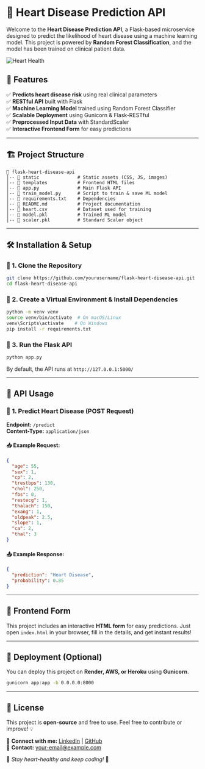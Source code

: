 # 🚀 Heart Disease Prediction API

Welcome to the **Heart Disease Prediction API**, a Flask-based microservice designed to predict the likelihood of heart disease using a machine learning model. This project is powered by **Random Forest Classification**, and the model has been trained on clinical patient data.

![Heart Health](https://source.unsplash.com/1600x900/?health,doctor,heart)

## 🌟 Features
✅ **Predicts heart disease risk** using real clinical parameters  
✅ **RESTful API** built with Flask  
✅ **Machine Learning Model** trained using Random Forest Classifier  
✅ **Scalable Deployment** using Gunicorn & Flask-RESTful  
✅ **Preprocessed Input Data** with StandardScaler  
✅ **Interactive Frontend Form** for easy predictions  

---

## 🏗️ Project Structure
```
📂 flask-heart-disease-api
│-- 📂 static              # Static assets (CSS, JS, images)
│-- 📂 templates           # Frontend HTML files
│-- 📄 app.py              # Main Flask API
│-- 📄 train_model.py      # Script to train & save ML model
│-- 📄 requirements.txt    # Dependencies
│-- 📄 README.md           # Project documentation
│-- 📄 heart.csv           # Dataset used for training
│-- 📄 model.pkl           # Trained ML model
│-- 📄 scaler.pkl          # Standard Scaler object
```

---

## 🛠️ Installation & Setup
### 🔹 1. Clone the Repository
```sh
git clone https://github.com/yourusername/flask-heart-disease-api.git
cd flask-heart-disease-api
```
### 🔹 2. Create a Virtual Environment & Install Dependencies
```sh
python -m venv venv
source venv/bin/activate  # On macOS/Linux
venv\Scripts\activate    # On Windows
pip install -r requirements.txt
```
### 🔹 3. Run the Flask API
```sh
python app.py
```
By default, the API runs at `http://127.0.0.1:5000/`

---

## 🎯 API Usage
### 🔹 **1. Predict Heart Disease (POST Request)**
**Endpoint:** `/predict`  
**Content-Type:** `application/json`  

#### 📥 Example Request:
```json
{
  "age": 55,
  "sex": 1,
  "cp": 2,
  "trestbps": 130,
  "chol": 250,
  "fbs": 0,
  "restecg": 1,
  "thalach": 150,
  "exang": 1,
  "oldpeak": 2.5,
  "slope": 1,
  "ca": 2,
  "thal": 3
}
```

#### 📤 Example Response:
```json
{
  "prediction": "Heart Disease",
  "probability": 0.85
}
```

---

## 🎨 Frontend Form
This project includes an interactive **HTML form** for easy predictions. Just open `index.html` in your browser, fill in the details, and get instant results!  

---

## 🚀 Deployment (Optional)
You can deploy this project on **Render, AWS, or Heroku** using **Gunicorn**.
```sh
gunicorn app:app -b 0.0.0.0:8000
```

---

## 📝 License
This project is **open-source** and free to use. Feel free to contribute or improve! 💡

🔗 **Connect with me:** [LinkedIn](https://www.linkedin.com/in/rahulroy0499/) | [GitHub](https://github.com/rahul-roy56)  
📩 **Contact:** your-email@example.com

💖 _Stay heart-healthy and keep coding!_ 🚀

